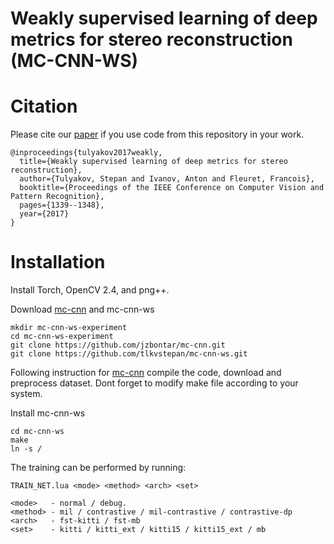 Weakly supervised learning of deep metrics for stereo reconstruction (MC-CNN-WS)
===================================================================================

# Citation 

Please cite our [paper](http://openaccess.thecvf.com/content_ICCV_2017/papers/Tulyakov_Weakly_Supervised_Learning_ICCV_2017_paper.pdf)
if you use code from this repository in your work.

    @inproceedings{tulyakov2017weakly,
      title={Weakly supervised learning of deep metrics for stereo reconstruction},
      author={Tulyakov, Stepan and Ivanov, Anton and Fleuret, Francois},
      booktitle={Proceedings of the IEEE Conference on Computer Vision and Pattern Recognition},
      pages={1339--1348},
      year={2017}
    }

# Installation 

Install Torch, OpenCV 2.4, and png++.

Download [mc-cnn](https://github.com/jzbontar/mc-cnn/blob/master/README.md) and mc-cnn-ws 

    mkdir mc-cnn-ws-experiment
    cd mc-cnn-ws-experiment
    git clone https://github.com/jzbontar/mc-cnn.git
    git clone https://github.com/tlkvstepan/mc-cnn-ws.git
    
Following instruction for [mc-cnn](https://github.com/jzbontar/mc-cnn/blob/master/README.md) compile the code,
download and preprocess dataset. Dont forget to modify make file according to your system. 

Install mc-cnn-ws

    cd mc-cnn-ws
    make 
    ln -s /
    

The training can be performed by running:  

    TRAIN_NET.lua <mode> <method> <arch> <set>

    <mode>   - normal / debug.
    <method> - mil / contrastive / mil-contrastive / contrastive-dp
    <arch>   - fst-kitti / fst-mb
    <set>    - kitti / kitti_ext / kitti15 / kitti15_ext / mb
